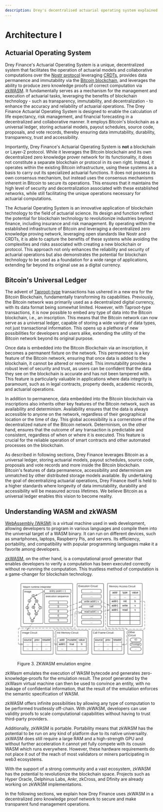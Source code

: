 ```yaml
---
description: Drey's decentralised actuarial operating system explained.
---
```


# Architecture I

## Actuarial Operating System

Drey Finance's Actuarial Operating System is a unique, decentralized system that facilitates the operation of actuarial models and collaborative computations over the [Nostr protocol](https://nostr.com/) leveraging [CRDTs](https://crdt.tech/), provides data permanence and immutability via the [Bitcoin blockchain](https://bitcoin.org/en/), and leverages the ability to produce zero knowledge proofs of correct computation via [zkWASM](https://github.com/DelphinusLab/zkWasm). It fundamentally serves as a mechanism for the management and execution of actuarial tasks, leveraging the benefits of blockchain technology - such as transparency, immutability, and decentralization - to enhance the accuracy and reliability of actuarial operations. The Drey Finance Actuarial Operating System is designed to enable the calculation of life expectancy, risk management, and financial forecasting in a decentralized and collaborative manner. It employs Bitcoin's blockchain as a universal ledger, storing actuarial models, payout schedules, source code, proposals, and vote records, thereby ensuring data immutability, durability, transparency, trust and accessibility​​.

Importantly, Drey Finance's Actuarial Operating System is **not** a blockchain or Layer-2 protocol. While it leverages the Bitcoin blockchain and its own decentralized zero knowledge prover network for its functionality, it does not constitute a separate blockchain or protocol in its own right. Instead, it operates within the existing Bitcoin infrastructure, using these systems as a basis to carry out its specialized actuarial functions. It does not possess its own consensus mechanism, but instead uses the consensus mechanisms inherent in Bitcoin to secure its operations. This ensures that it maintains the high level of security and decentralization associated with these established networks, while still facilitating the unique operations necessary for actuarial computations.

The Actuarial Operating System is an innovative application of blockchain technology to the field of actuarial science. Its design and function reflect the potential for blockchain technology to revolutionize industries beyond finance, including insurance and risk management. By operating within the established infrastructure of Bitcoin and leveraging a decentralized zero knowledge proving network, leveraging open standards like Nostr and CRDTs, it is able to capture the benefits of these systems while avoiding the complexities and risks associated with creating a new blockchain or protocol. This approach not only enhances the reliability and security of actuarial operations but also demonstrates the potential for blockchain technology to be used as a foundation for a wide range of applications, extending far beyond its original use as a digital currency.

## Bitcoin's Universal Ledger

The advent of [Taproot-type](https://trustmachines.co/learn/bitcoin-taproot-upgrade-basic-breakdown/) transactions has ushered in a new era for the Bitcoin Blockchain, fundamentally transforming its capabilities. Previously, the Bitcoin network was primarily used as a decentralized digital currency, with its data format being somewhat limited. However, with Taproot-type transactions, it is now possible to embed any type of data into the Bitcoin blockchain, i.e., an inscription. This means that the Bitcoin network can now serve as a universal ledger, capable of storing a wide variety of data types, not just transactional information. This opens up a plethora of new possibilities for developers and users alike, extending the utility of the Bitcoin network beyond its original purpose.

Once data is embedded into the Bitcoin Blockchain via an inscription, it becomes a permanent fixture on the network. This permanence is a key feature of the Bitcoin network, ensuring that once data is added to the blockchain, it cannot be altered or removed. This immutability provides a robust level of security and trust, as users can be confident that the data they see on the blockchain is accurate and has not been tampered with. This feature is particularly valuable in applications where data integrity is paramount, such as in legal contracts, property deeds, academic records, and actuarial operations.

In addition to permanence, data embedded into the Bitcoin blockchain via inscriptions also inherits other key features of the Bitcoin network, such as availability and determinism. Availability ensures that the data is always accessible to anyone on the network, regardless of their geographical location or the time of day. This global accessibility is a cornerstone of the decentralized nature of the Bitcoin network. Determinism, on the other hand, ensures that the outcome of any transaction is predictable and consistent, regardless of when or where it is executed. This feature is crucial for the reliable operation of smart contracts and other automated processes on the blockchain.&#x20;

As described in following sections, Drey Finance leverages Bitcoin as a universal ledger, storing actuarial models, payout schedules, source code, proposals and vote records and more inside the Bitcoin blockchain. Bitcoin's features of data permanence, accessibility and determinism are unmatched by other distributed storage models available. By undertaking the goal of decentralizing actuarial operations, Drey Finance itself is held to a higher standards where longevity of data immutability, durability and accessibility will be measured across lifetimes. We believe Bitcoin as a universal ledger enables this vision to become reality.

## Understanding WASM and zkWASM

[WebAssembly (WASM)](https://webassembly.org/) is a virtual machine used in web development, allowing developers to program in various languages and compile them into the universal target of a WASM binary. It can run on different devices, such as smartphones, laptops, Raspberry Pis, and servers. Its efficiency, portability, and compatibility with popular programming languages make it a favorite among developers.

[zkWASM](https://github.com/DelphinusLab/zkWasm), on the other hand, is a computational proof generator that enables developers to verify a computation has been executed correctly without re-running the computation. This trustless method of computation is a game-changer for blockchain technology.

<figure><img src="../docs2/.gitbook/assets/image.png" alt=""><figcaption><p>Figure 3. ZKWASM emulation engine</p></figcaption></figure>

zkWasm emulates the execution of WASM bytecode and generates zero-knowledge-proofs for the emulation result. The proof generated by the zkWasm virtual machine can then be used to convince an entity, with no leakage of confidential information, that the result of the emulation enforces the semantic specification of WASM.

zkWASM offers infinite possibilities by allowing any type of computation to be performed trustlessly off-chain. With zkWASM, developers can use validity proofs to scale computational capabilities without having to trust third-party providers.

Additionally, zkWASM is portable. Portability means that zkWASM has the potential to be run on any kind of platform due to its native universality. zkWASM does still require a large RAM and a high-strength GPU and without further acceleration it cannot yet fully compete with its cousin WASM which runs everywhere. However, these hardware requirements do not place it out of the reach of most validators or miners participating in web3 ecosystems.

With the support of a strong community and a vast ecosystem, zkWASM has the potential to revolutionize the blockchain space. Projects such as Hyper Oracle, Delphinus Labs, Ankr, zkCross, and Dfinity are already working on zkWASM implementations.

In the following sections, we explain how Drey Finance uses zkWASM in a decentralized zero knowledge proof network to secure and make transparent fund management operations.



